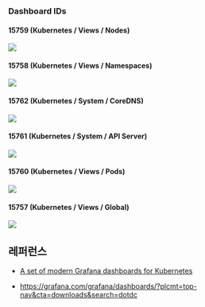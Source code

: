 ### Dashboard IDs ###

#### 15759 (Kubernetes / Views / Nodes) ####
![](https://github.com/gnosia93/eks-on-aws/blob/main/images/grafana-15759.png)

#### 15758 (Kubernetes / Views / Namespaces) ####
![](https://github.com/gnosia93/eks-on-aws/blob/main/images/grafana-15758.png)

#### 15762 (Kubernetes / System / CoreDNS) ####
![](https://github.com/gnosia93/eks-on-aws/blob/main/images/grafana-15762.png)

#### 15761 (Kubernetes / System / API Server) ####
![](https://github.com/gnosia93/eks-on-aws/blob/main/images/grafana-15761.png)

#### 15760 (Kubernetes / Views / Pods) ####
![](https://github.com/gnosia93/eks-on-aws/blob/main/images/grafana-15760.png)

#### 15757 (Kubernetes / Views / Global) ####
![](https://github.com/gnosia93/eks-on-aws/blob/main/images/grafana-15757.png)


## 레퍼런스 ##

* [A set of modern Grafana dashboards for Kubernetes](https://0xdc.me/blog/a-set-of-modern-grafana-dashboards-for-kubernetes/)

* https://grafana.com/grafana/dashboards/?plcmt=top-nav&cta=downloads&search=dotdc
